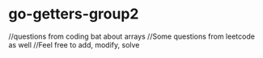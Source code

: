# go-getters-group2
//questions from coding bat about arrays
//Some questions from leetcode as well
//Feel free to add, modify, solve
